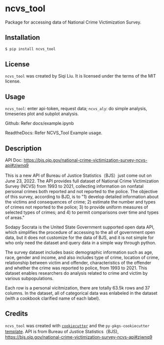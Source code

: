# ncvs_tool

Package for accessing data of National Crime Victimization Survey. 

## Installation

```bash
$ pip install ncvs_tool
```

## License

`ncvs_tool` was created by Siqi Liu. It is licensed under the terms of the MIT license.


## Usage

`ncvs_tool`: enter api-token, request data;
`ncvs_aly`: do simple analysis, timeseries plot and subplot analysis.

Github: Refer docs/example.ipynb

ReadtheDocs: Refer NCVS_Tool Example usage.


## Description

API Doc: https://bjs.ojp.gov/national-crime-victimization-survey-ncvs-api#zjwnq9

This is a new API of Bureau of Justice Statistics（BJS）just come out on June 23, 2022. The API provides full dataset of National Crime Victimization Survey (NCVS) from 1993 to 2021, collecting information on nonfatal personal crimes both reported and not reported to the police. The objective of this survey, according to BJD, is to "1) develop detailed information about the victims and consequences of crime; 2) estimate the number and types of crimes not reported to the police; 3) to provide uniform measures of selected types of crimes; and 4) to permit comparisons over time and types of areas."

Sodapy Socrata is the United State Government supported open data API, which simplifies the procedure of accessing to the all of government open data, but it does not customize for the data of BJS, and it is not simple for who only need the dataset and query data in a simple way through python.

The survey dataset includes basic demographic information such as age, race, gender and income, and also includes type of crime, location of crime, relationship between victim and offender, characteristics of the offender and whether the crime was reported to police, from 1993 to 2021. This dataset enables researchers do analysis related to crime and victim by various subpopulations.

Each row is a personal vicitmization, there are totally 63.5k rows and 37 columns. In the dataset, all of categorical data was enlabeled in the dataset (with a cookbook clarified name of each label).

## Credits

`ncvs_tool` was created with [`cookiecutter`](https://cookiecutter.readthedocs.io/en/latest/) and the `py-pkgs-cookiecutter` [template](https://github.com/py-pkgs/py-pkgs-cookiecutter). API is from Bureau of Justice Statistics（BJS),  https://bjs.ojp.gov/national-crime-victimization-survey-ncvs-api#zjwnq9
